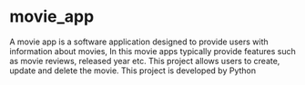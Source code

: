 # movie_app
A movie app is a software application designed to provide users with  information about movies, In this movie apps typically provide features  such as movie reviews, released year etc. This project allows users to  create, update and delete the movie. This project is developed by  Python
